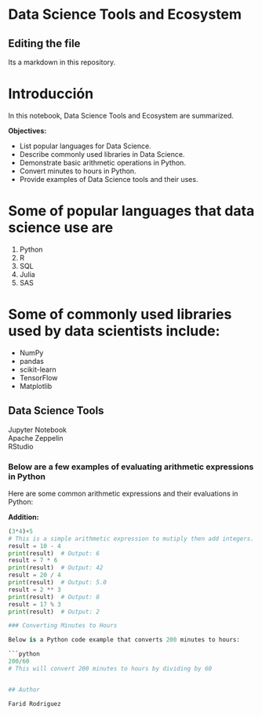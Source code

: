 # Data Science Tools and Ecosystem


## Editing the file

Its a markdown in this repository.
# Introducción

In this notebook, Data Science Tools and Ecosystem are summarized.

**Objectives:**

- List popular languages for Data Science.
- Describe commonly used libraries in Data Science.
- Demonstrate basic arithmetic operations in Python.
- Convert minutes to hours in Python.
- Provide examples of Data Science tools and their uses.
  
# Some of popular languages that data science use are

1. Python
2. R
3. SQL
4. Julia
5. SAS

# Some of commonly used libraries used by data scientists include:

* NumPy
* pandas
* scikit-learn
* TensorFlow
* Matplotlib

## Data Science Tools


Jupyter Notebook   
Apache Zeppelin    
RStudio        

### Below are a few examples of evaluating arithmetic expressions in Python

Here are some common arithmetic expressions and their evaluations in Python:

**Addition:**
```python
(3*4)+5
# This is a simple arithmetic expression to mutiply then add integers.
result = 10 - 4
print(result)  # Output: 6
result = 7 * 6
print(result)  # Output: 42
result = 20 / 4
print(result)  # Output: 5.0
result = 2 ** 3
print(result)  # Output: 8
result = 17 % 3
print(result)  # Output: 2

### Converting Minutes to Hours

Below is a Python code example that converts 200 minutes to hours:

```python
200/60
# This will convert 200 minutes to hours by dividing by 60


## Author

Farid Rodriguez



